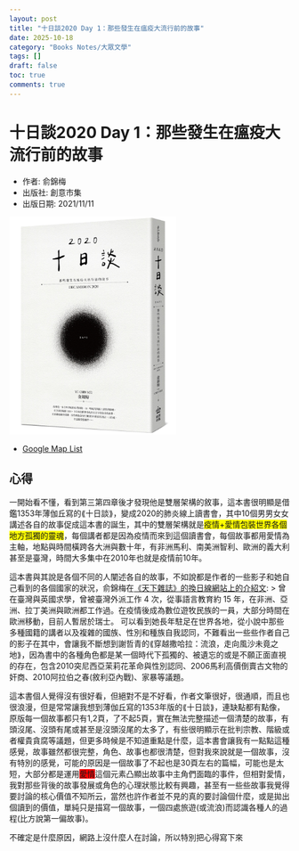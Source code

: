 ```yaml
---
layout: post
title: "十日談2020 Day 1：那些發生在瘟疫大流行前的故事"
date: 2025-10-18
category: "Books Notes/大眾文學"
tags: []
draft: false
toc: true
comments: true
---
```


# 十日談2020 Day 1：那些發生在瘟疫大流行前的故事
* 作者: 俞錦梅
* 出版社: 創意市集
* 出版日期: 2021/11/11

<img src="/assets/posts/十日談2020 Day 1.jpg" alt="" width="300">
<!-- more -->

* [Google Map List](https://maps.app.goo.gl/cwX8fr5VghbQvnPY6)

## 心得
一開始看不懂，看到第三第四章後才發現他是雙層架構的敘事，這本書很明顯是借鑑1353年薄伽丘寫的⟪十日談⟫，變成2020的肺炎線上讀書會，其中10個男男女女講述各自的故事促成這本書的誕生，其中的雙層架構就是<span style="background-color: yellow">疫情+愛情包裝世界各個地方孤獨的靈魂</span>，每個講者都是因為疫情而來到這個讀書會，每個故事都用愛情為主軸，地點與時間橫跨各大洲與數十年，有非洲馬利、南美洲智利、歐洲的義大利甚至是臺灣，時間大多集中在2010年也就是疫情前10年。

這本書與其說是各個不同的人闡述各自的故事，不如說都是作者的一些影子和她自己看到的各個國家的狀況，俞錦梅在[《天下雜誌》的換日線網站上的介紹文](https://crossing.cw.com.tw/author/1848):
    > 曾在臺灣與英國求學，曾被臺灣外派工作 4 次，從事語言教育約 15 年，在非洲、亞洲、拉丁美洲與歐洲都工作過。在疫情後成為數位遊牧民族的一員，大部分時間在歐洲移動，目前人暫居於瑞士。
可以看到她長年駐足在世界各地，從小說中那些多種國籍的講者以及複雜的國族、性別和種族自我認同，不難看出一些些作者自己的影子在其中，會讓我不斷想到謝哲青的⟪穿越撒哈拉：流浪，走向風沙未竟之地⟫，因為書中的各種角色都是某一個時代下孤獨的、被遺忘的或是不願正面直視的存在，包含2010突尼西亞茉莉花革命與性別認同、2006馬利高價倒賣古文物的奸商、2010阿拉伯之春(敘利亞內戰)、家暴等議題。

這本書個人覺得沒有很好看，但絕對不是不好看，作者文筆很好，很通順，而且也很浪漫，但是常常讓我想到薄伽丘寫的1353年版的⟪十日談⟫，連缺點都有點像，原版每一個故事都只有1,2頁，了不起5頁，實在無法完整描述一個清楚的故事，有頭沒尾、沒頭有尾或甚至是沒頭沒尾的太多了，有些很明顯示在批判宗教、階級或者權貴貪腐等議題，但更多時候是不知道重點是什麼，這本書會讓我有一點點這種感覺，故事雖然都很完整，角色、故事也都很清楚，但對我來說就是一個故事，沒有特別的感覺，可能的原因是一個故事了不起也是30頁左右的篇幅，可能也是太短，大部分都是運用<span style="background: red">愛情</span>這個元素凸顯出故事中主角們面臨的事件，但相對愛情，我對那些背後的故事發展或角色的心理狀態比較有興趣，甚至有一些些故事我覺得要討論的核心價值不知所云，當然也許作者並不見的真的要討論個什麼，或是拋出個讀到的價值，單純只是描寫一個故事，一個四處旅遊(或流浪)而認識各種人的過程(比方說第一偏故事)。

不確定是什麼原因，網路上沒什麼人在討論，所以特別把心得寫下來